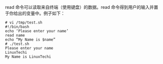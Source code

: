 read 命令可以读取来自终端（使用键盘）的数据。read 命令得到用户的输入并置于你给出的变量中。例子如下：

```
# vi /tmp/test.sh
#!/bin/bash
echo ‘Please enter your name’
read name
echo “My Name is $name”
# ./test.sh
Please enter your name
LinuxTechi
My Name is LinuxTechi
```